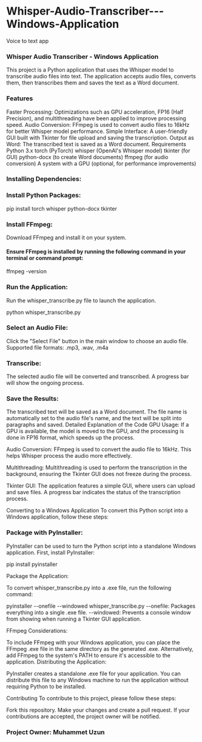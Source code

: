 # Whisper-Audio-Transcriber---Windows-Application
Voice to text app


### Whisper Audio Transcriber - Windows Application

This project is a Python application that uses the Whisper model to transcribe audio files into text. The application accepts audio files, converts them, then transcribes them and saves the text as a Word document.

### Features
Faster Processing: Optimizations such as GPU acceleration, FP16 (Half Precision), and multithreading have been applied to improve processing speed.
Audio Conversion: FFmpeg is used to convert audio files to 16kHz for better Whisper model performance.
Simple Interface: A user-friendly GUI built with Tkinter for file upload and saving the transcription.
Output as Word: The transcribed text is saved as a Word document.
Requirements
Python 3.x
torch (PyTorch)
whisper (OpenAI's Whisper model)
tkinter (for GUI)
python-docx (to create Word documents)
ffmpeg (for audio conversion)
A system with a GPU (optional, for performance improvements)


### Installing Dependencies:
### Install Python Packages:


pip install torch whisper python-docx tkinter

### Install FFmpeg:

Download FFmpeg and install it on your system.

#### Ensure FFmpeg is installed by running the following command in your terminal or command prompt:

ffmpeg -version

### Run the Application:

Run the whisper_transcribe.py file to launch the application.

python whisper_transcribe.py

### Select an Audio File:

Click the "Select File" button in the main window to choose an audio file.
Supported file formats: .mp3, .wav, .m4a

### Transcribe:

The selected audio file will be converted and transcribed. A progress bar will show the ongoing process.

### Save the Results:

The transcribed text will be saved as a Word document. The file name is automatically set to the audio file's name, and the text will be split into paragraphs and saved.
Detailed Explanation of the Code
GPU Usage: If a GPU is available, the model is moved to the GPU, and the processing is done in FP16 format, which speeds up the process.

Audio Conversion: FFmpeg is used to convert the audio file to 16kHz. This helps Whisper process the audio more effectively.

Multithreading: Multithreading is used to perform the transcription in the background, ensuring the Tkinter GUI does not freeze during the process.

Tkinter GUI: The application features a simple GUI, where users can upload and save files. A progress bar indicates the status of the transcription process.

Converting to a Windows Application
To convert this Python script into a Windows application, follow these steps:

### Package with PyInstaller:

PyInstaller can be used to turn the Python script into a standalone Windows application. First, install PyInstaller:

pip install pyinstaller

Package the Application:

To convert whisper_transcribe.py into a .exe file, run the following command:


pyinstaller --onefile --windowed whisper_transcribe.py
--onefile: Packages everything into a single .exe file.
--windowed: Prevents a console window from showing when running a Tkinter GUI application.

FFmpeg Considerations:

To include FFmpeg with your Windows application, you can place the FFmpeg .exe file in the same directory as the generated .exe.
Alternatively, add FFmpeg to the system's PATH to ensure it's accessible to the application.
Distributing the Application:

PyInstaller creates a standalone .exe file for your application. You can distribute this file to any Windows machine to run the application without requiring Python to be installed.

Contributing
To contribute to this project, please follow these steps:

Fork this repository.
Make your changes and create a pull request.
If your contributions are accepted, the project owner will be notified.

### Project Owner: Muhammet Uzun

